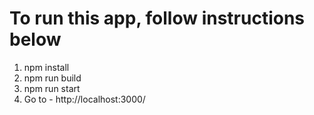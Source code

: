 
# To run this app, follow instructions below

1. npm install
2. npm run build 
3. npm run start
4. Go to - http://localhost:3000/